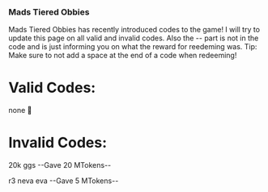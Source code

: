 ### Mads Tiered Obbies
Mads Tiered Obbies has recently introduced codes to the game! I will try to update this page on all valid and invalid codes. Also the -- part is not in the code and is just informing you on what the reward for reedeming was. Tip: Make sure to not add a space at the end of a code when redeeming!

# Valid Codes:
none 🤑

# Invalid Codes:
20k ggs --Gave 20 MTokens--

r3  neva eva --Gave 5 MTokens--
